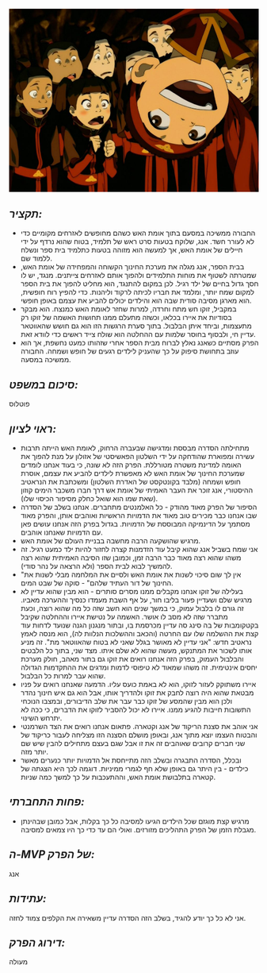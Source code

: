 ![](images/302.png "302")
## *תקציר:*
- החבורה ממשיכה במסעם בתוך אומת האש כשהם מחופשים לאזרחים מקומיים כדי לא לעורר חשד. אנג, שלוקח בטעות סרט ראש של תלמיד, בטוח שהוא נרדף על ידי חיילים של אומת האש, אך למעשה הוא מזוהה בטעות כתלמיד בית ספר ונשלח ללמוד שם.
- בבית הספר, אנג מגלה את מערכת החינוך הקשוחה והמפחידה של אומת האש, שמטרתה לשטוף את מוחות התלמידים ולהפוך אותם לאזרחים צייתנים. מנגד, יש לו חסך גדול בחיים של ילד רגיל. לכן במקום להתנגד, הוא מחליט להפוך את בית הספר למקום שמח יותר, ומלמד את חבריו לכיתה לרקוד וליהנות. כדי להפיץ רוח חופשית, הוא מארגן מסיבה סודית שבה הוא והילדים יכולים להביע את עצמם באופן חופשי.
- במקביל, זוקו חש מתח וחרדה, למרות שחזר לאומת האש כמנצח. הוא מבקר בסודיות את איירו בכלאו, וכשזה מתעלם ממנו תחושות האשמה של זוקו רק מתעצמות, וביחד איתן הבלבול. בתוך סערת הרגשות הזו הוא גם חושש שהאווטאר עדיין חי, ולבסוף בחוסר שלמות עם ההחלטה הוא שולח צייד ראשים כדי לוודא זאת.
- הפרק מסתיים כשאנג נאלץ לברוח מבית הספר אחרי שזהותו כמעט נחשפת, אך הוא עוזב בתחושת סיפוק על כך שהעניק לילדים רגעים של חופש ושמחה. החבורה ממשיכה במסעה.

## *סיכום במשפט:*  
פוטלוס

## *ראוי לציון:*  
- מתחילתה הסדרה מבססת ומדגישה שבעברה הרחוק, לאומת האש הייתה תרבות עשירה ומפוארת שהודחקה על ידי השלטון הפאשיסטי של אזולון על מנת להפוך את האומה למדינת משטרה מטורללת. הפרק הזה לא שונה, כי בעוד אנחנו לומדים שמערכת החינוך של אומת האש לא מאפשרת לילדים להביע את עצמם, אוסרת חופש ושמחה (מלבד בקונטקסט של האדרת השלטון) ומשכתבת את הנראטיב ההיסטורי, אנג זוכר את העבר האמיתי של אומת אש דרך חברו משכבר הימים קוזון (שאת שמו הוא שואל כחלק מסיפור הכיסוי שלו).
- הסיפור של הפרק מאוד מהודק - כל האלמנטים מתחברים. אנחנו בשלב של הסדרה שבו אנחנו כבר מכירים טוב מאוד את הדמויות הראשיות ואוהבים אותן, והפרק מאוד מסתמך על הדינמיקה המבוססת של הדמויות. בגדול בפרק הזה אנחנו עושים פאן עם הדמויות שאנחנו אוהבים.
- מרגיש שהושקעה הרבה מחשבה בבניית העולם של אומת האש.
- אני שמח בשביל אנג שהוא קיבל עוד הזדמנות קצרה לחזור להיות ילד כמעט רגיל. זה משהו שהוא רצה מאוד כבר הרבה זמן, וכמובן שזו הסיבה האמיתית שהוא רצה להמשיך לבוא לבית הספר (ולא הרצאה על נהר סודי).
- "אין לך שום סיכוי לשנות את אומת האש ולסיים את המלחמה מבלי לשנות את החינוך של דור העתיד שלהם" - סוקה של שבט המים.
- בעלילה של זוקו אנחנו מקבלים ממנו מסרים סותרים - הוא מבין שהוא עדיין לא מרגיש שלם ושעדיין פעור בליבו חור, על אף השבת מעמדו כנסיך וההערכה מאביו. זה גורם לו בלבול עמוק, כי במשך שנים הוא חשב שזה כל מה שהוא רוצה, וכעת מתברר שזה לא מסב לו אושר. האשמה על נטישת איירו וההחלטה שקיבל בקטקומבות של בה סינג סה עדיין מכרסמת בו, ובתור מנגנון הגנה שנועד לדחות עוד קצת את ההשלמה שלו עם החרטה (והכאב וההשלכות הנלוות לה), הוא מנסה לאמץ נראטיב חדש: "אני עדיין לא מאושר בגלל שאני לא בטוח שהאווטאר מת". זה מניע אותו לשכור את המתנקש, מעשה שהוא לא שלם איתו. מצד שני, בתוך כל הלבטים והבלבול העמוק, בפרק הזה אנחנו רואים את זוקו גם בתור מאהב, חולק מערכת יחסים אינטימית. זה משהו שמאוד לא טיפוסי לדמות ומדגים את ההתקדמות הגדולה שהוא עבר למרות כל הבלבול.
- איירו משתוקק לעזור לזוקו, הוא לא באמת כועס עליו. הדמעה שאנחנו רואים על פניו מבטאת שהוא היה רוצה לחבק את זוקו ולהדריך אותו, אבל הוא גם איש חינוך נהדר ולכן הוא מבין שהמסע של זוקו כבר עבר את שלב הדיבורים, ובמצבו הנוכחי התשובות חייבות להגיע ממנו. איירו לא יכול להסביר לזוקו את הדברים, כי ככה לא יתרחש השינוי.
- אני אוהב את סצנת הריקוד של אנג וקטארה. פתאום אנחנו רואים את הצד השרמנטי והבטוח העצמו יוצא מתוך אנג, ובאופן מושלם הסצנה הזו מצליחה לעבור כריקוד של שני חברים קרובים שאוהבים זה את זו אבל שגם בעצם מתחילים להבין שיש שם יותר מזה.
- ובכלל, הסדרה התבגרה ובשלב הזה מתייחסת אל הדמויות יותר כנערים מאשר כילדים - בין היתר גם באופן שלא חף לגמרי ממיניות. דוגמה לכך היא הצגתה של קטארה בתלבושת אומת האש, וההתעכבות על כך למשך כמה שניות.

## *פחות התחברתי:*
- מרגיש קצת מוגזם שכל הילדים הגיעו למסיבה כל כך בקלות, אבל כמובן שבהינתן מגבלת הזמן של הפרק התהליכים מזורזים. ואולי הם עד כדי כך היו צמאים למסיבה.

## *ה-MVP של הפרק:*  
אנג

## *עתידות:*
אני לא כל כך יודע להגיד, בשלב הזה הסדרה עדיין משאירה את הקלפים צמוד לחזה.

## *דירוג הפרק:*  
מעולה